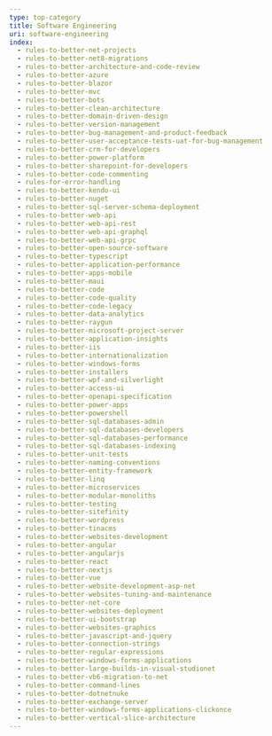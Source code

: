 ```yaml
---
type: top-category
title: Software Engineering
uri: software-engineering
index:
  - rules-to-better-net-projects
  - rules-to-better-net8-migrations
  - rules-to-better-architecture-and-code-review
  - rules-to-better-azure
  - rules-to-better-blazor
  - rules-to-better-mvc
  - rules-to-better-bots
  - rules-to-better-clean-architecture
  - rules-to-better-domain-driven-design
  - rules-to-better-version-management
  - rules-to-better-bug-management-and-product-feedback
  - rules-to-better-user-acceptance-tests-uat-for-bug-management
  - rules-to-better-crm-for-developers
  - rules-to-better-power-platform
  - rules-to-better-sharepoint-for-developers
  - rules-to-better-code-commenting
  - rules-for-error-handling
  - rules-to-better-kendo-ui
  - rules-to-better-nuget
  - rules-to-better-sql-server-schema-deployment
  - rules-to-better-web-api
  - rules-to-better-web-api-rest
  - rules-to-better-web-api-graphql
  - rules-to-better-web-api-grpc
  - rules-to-better-open-source-software
  - rules-to-better-typescript
  - rules-to-better-application-performance
  - rules-to-better-apps-mobile
  - rules-to-better-maui
  - rules-to-better-code
  - rules-to-better-code-quality
  - rules-to-better-code-legacy
  - rules-to-better-data-analytics
  - rules-to-better-raygun
  - rules-to-better-microsoft-project-server
  - rules-to-better-application-insights
  - rules-to-better-iis
  - rules-to-better-internationalization
  - rules-to-better-windows-forms
  - rules-to-better-installers
  - rules-to-better-wpf-and-silverlight
  - rules-to-better-access-ui
  - rules-to-better-openapi-specification
  - rules-to-better-power-apps
  - rules-to-better-powershell
  - rules-to-better-sql-databases-admin
  - rules-to-better-sql-databases-developers
  - rules-to-better-sql-databases-performance
  - rules-to-better-sql-databases-indexing
  - rules-to-better-unit-tests
  - rules-to-better-naming-conventions
  - rules-to-better-entity-framework
  - rules-to-better-linq
  - rules-to-better-microservices
  - rules-to-better-modular-monoliths
  - rules-to-better-testing
  - rules-to-better-sitefinity
  - rules-to-better-wordpress
  - rules-to-better-tinacms
  - rules-to-better-websites-development
  - rules-to-better-angular
  - rules-to-better-angularjs
  - rules-to-better-react
  - rules-to-better-nextjs
  - rules-to-better-vue
  - rules-to-better-website-development-asp-net
  - rules-to-better-websites-tuning-and-maintenance
  - rules-to-better-net-core
  - rules-to-better-websites-deployment
  - rules-to-better-ui-bootstrap
  - rules-to-better-websites-graphics
  - rules-to-better-javascript-and-jquery
  - rules-to-better-connection-strings
  - rules-to-better-regular-expressions
  - rules-to-better-windows-forms-applications
  - rules-to-better-large-builds-in-visual-studionet
  - rules-to-better-vb6-migration-to-net
  - rules-to-better-command-lines
  - rules-to-better-dotnetnuke
  - rules-to-better-exchange-server
  - rules-to-better-windows-forms-applications-clickonce
  - rules-to-better-vertical-slice-architecture
---
```

